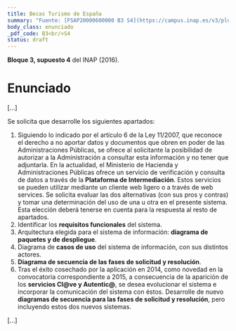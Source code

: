 ```yaml
---
title: Becas Turismo de España
summary: "Fuente: [FSAP20000600000 B3 S4](https://campus.inap.es/v3/pluginfile.php/1664900/mod_folder/content/0/GSI%20Supuesto%20Becas%20Turismo%20Espa%C3%B1a.pdf) ([Solución](https://campus.inap.es/v3/pluginfile.php/1664900/mod_folder/content/0/B3S4%20GSI%20Soluci%C3%B3n%20Supuesto%20Becas%20Turismo%20de%20Espa%C3%B1a_mod2021.pdf))"
body_class: enunciado
_pdf_code: B3<br/>S4
status: draft
---
```


**Bloque 3, supuesto 4** del INAP (2016).

# Enunciado

[...]

Se solicita que desarrolle los siguientes apartados:

1. Siguiendo lo indicado por el artículo 6 de la Ley 11/2007, que reconoce el derecho
a no aportar datos y documentos que obren en poder de las Administraciones
Públicas, se ofrece al solicitante la posibilidad de autorizar a la Administración a
consultar esta información y no tener que adjuntarla. En la actualidad, el
Ministerio de Hacienda y Administraciones Públicas ofrece un servicio de
verificación y consulta de datos a través de la **Plataforma de Intermediación**. Estos
servicios se pueden utilizar mediante un cliente web ligero o a través de web
services. Se solicita evaluar las dos alternativas (con sus pros y contras) y tomar
una determinación del uso de una u otra en el presente sistema. Esta elección
deberá tenerse en cuenta para la respuesta al resto de apartados.
2. Identificar los **requisitos funcionales** del sistema.
3. Arquitectura elegida para el sistema de información: **diagrama de paquetes y de despliegue**.
4. Diagrama de **casos de uso** del sistema de información, con sus distintos actores.
5. **Diagrama de secuencia de las fases de solicitud y resolución**.
6. Tras el éxito cosechado por la aplicación en 2014, como novedad en la
convocatoria correspondiente a 2015, a consecuencia de la aparición de los
**servicios Cl@ve y Autentic@**, se desea evolucionar el sistema e incorporar la
comunicación del sistema con éstos. Desarrolle de nuevo
**diagramas de secuencia para las fases de solicitud y resolución**,
pero incluyendo estos dos nuevos sistemas.

[...]
